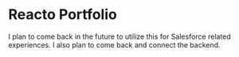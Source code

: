 # Reacto Portfolio

I plan to come back in the future to utilize this for Salesforce related experiences. I also plan to come back and connect the backend. 

